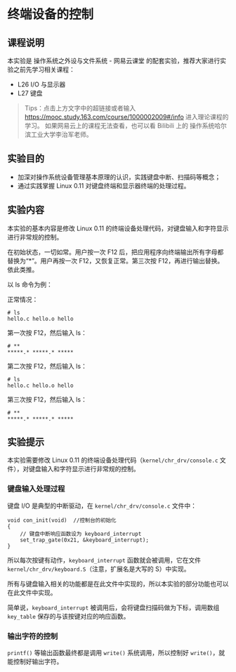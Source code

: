 # 终端设备的控制
## 课程说明
本实验是 操作系统之外设与文件系统 - 网易云课堂 的配套实验，推荐大家进行实验之前先学习相关课程：

- L26 I/O 与显示器
- L27 键盘

> Tips：点击上方文字中的超链接或者输入 https://mooc.study.163.com/course/1000002009#/info 进入理论课程的学习。 如果网易云上的课程无法查看，也可以看 Bilibili 上的 操作系统哈尔滨工业大学李治军老师。

## 实验目的
- 加深对操作系统设备管理基本原理的认识，实践键盘中断、扫描码等概念；
- 通过实践掌握 Linux 0.11 对键盘终端和显示器终端的处理过程。

## 实验内容
本实验的基本内容是修改 Linux 0.11 的终端设备处理代码，对键盘输入和字符显示进行非常规的控制。

在初始状态，一切如常。用户按一次 F12 后，把应用程序向终端输出所有字母都替换为“*”。用户再按一次 F12，又恢复正常。第三次按 F12，再进行输出替换。依此类推。

以 ls 命令为例：

正常情况：
```
# ls
hello.c hello.o hello
```
第一次按 F12，然后输入 ls：
```
# **
*****.* *****.* *****
```
第二次按 F12，然后输入 ls：
```
# ls
hello.c hello.o hello
```
第三次按 F12，然后输入 ls：
```
# **
*****.* *****.* *****
```
## 实验提示
本实验需要修改 Linux 0.11 的终端设备处理代码（`kernel/chr_drv/console.c` 文件），对键盘输入和字符显示进行非常规的控制。
### 键盘输入处理过程
键盘 I/O 是典型的中断驱动，在 `kernel/chr_drv/console.c` 文件中：
```
void con_init(void)  //控制台的初始化
{
    // 键盘中断响应函数设为 keyboard_interrupt
    set_trap_gate(0x21, &keyboard_interrupt);
}
```
所以每次按键有动作，`keyboard_interrupt` 函数就会被调用，它在文件 `kernel/chr_drv/keyboard.S`（注意，扩展名是大写的 S）中实现。

所有与键盘输入相关的功能都是在此文件中实现的，所以本实验的部分功能也可以在此文件中实现。

简单说，`keyboard_interrupt` 被调用后，会将键盘扫描码做为下标，调用数组 `key_table` 保存的与该按键对应的响应函数。

### 输出字符的控制
`printf()` 等输出函数最终都是调用 `write()` 系统调用，所以控制好 `write()`，就能控制好输出字符。

